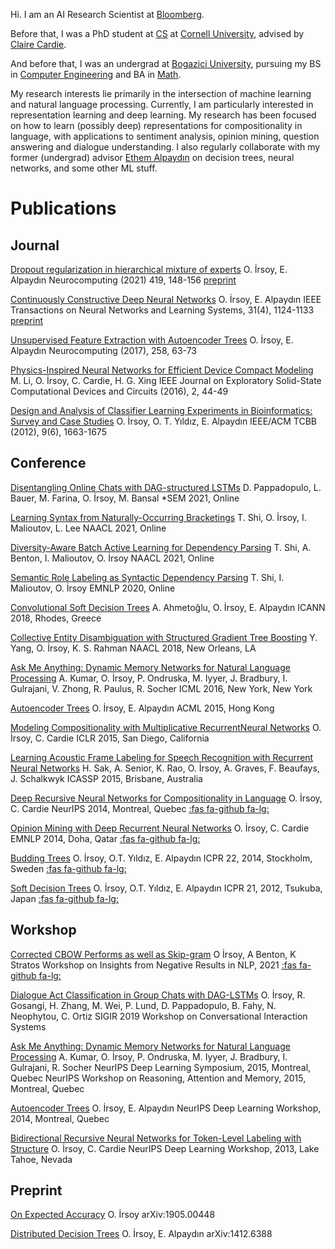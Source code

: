 
Hi. I am an AI Research Scientist at [Bloomberg](https://www.bloomberg.com/company/stories/tag/data-science/).

Before that, I was a PhD student at [CS](http://www.cs.cornell.edu/) at [Cornell University](http://www.cornell.edu/), advised by [Claire Cardie](http://www.cs.cornell.edu/home/cardie/).

And before that, I was an undergrad at [Bogazici University](http://www.boun.edu.tr/en_US), pursuing my BS in [Computer Engineering](https://cmpe.boun.edu.tr/) and BA in [Math](http://math.boun.edu.tr/).

My research interests lie primarily in the intersection of machine learning and natural language processing. Currently, I am particularly interested in representation learning and deep learning. My research has been focused on how to learn (possibly deep) representations for compositionality in language, with applications to sentiment analysis, opinion mining, question answering and dialogue understanding. I also regularly collaborate with my former (undergrad) advisor [Ethem Alpaydın](https://faculty.ozyegin.edu.tr/ethemalpaydin/) on decision trees, neural networks, and some other ML stuff.

# Publications

## Journal

<span class="paper-title">   [Dropout regularization in hierarchical mixture of experts](https://www.sciencedirect.com/science/article/abs/pii/S0925231220313321) </span>
<span class="paper-authors"> O. İrsoy, E. Alpaydın                                                                                                                </span>
<span class="paper-venue">   Neurocomputing (2021) 419, 148-156                                                                                                   </span>
[preprint](https://arxiv.org/pdf/1812.10158)

<span class="paper-title">   [Continuously Constructive Deep Neural Networks](https://ieeexplore.ieee.org/document/8744488) </span>
<span class="paper-authors"> O. İrsoy, E. Alpaydın                                                                         </span>
<span class="paper-venue">   IEEE Transactions on Neural Networks and Learning Systems, 31(4), 1124-1133                   </span>
[preprint](https://arxiv.org/pdf/1804.02491)

<span class="paper-title">   [Unsupervised Feature Extraction with Autoencoder Trees](papers/Ozan_Neurocomp.pdf)    </span>
<span class="paper-authors"> O. İrsoy, E. Alpaydın                                                                 </span>
<span class="paper-venue">   Neurocomputing (2017), 258, 63-73                                                     </span>

<span class="paper-title">   [Physics-Inspired Neural Networks for Efficient Device Compact Modeling](papers/piNN.pdf)    </span>
<span class="paper-authors"> M. Li, O. İrsoy, C. Cardie, H. G. Xing                                                      </span>
<span class="paper-venue">   IEEE Journal on Exploratory Solid-State Computational Devices and Circuits (2016), 2, 44-49 </span>

<span class="paper-title">   [Design and Analysis of Classifier Learning Experiments in Bioinformatics: Survey and Case Studies](papers/ieee-tcbb.pdf)  </span>
<span class="paper-authors"> O. İrsoy, O. T. Yıldız, E. Alpaydın                                                                                        </span>
<span class="paper-venue">   IEEE/ACM TCBB (2012), 9(6), 1663-1675                                                                                      </span>

## Conference

<span class="paper-title">   [Disentangling Online Chats with DAG-structured LSTMs](https://aclanthology.org/2021.starsem-1.14/) </span>
<span class="paper-authors"> D. Pappadopulo, L. Bauer, M. Farina, O. İrsoy, M. Bansal                                            </span>
<span class="paper-venue">   \*SEM 2021, Online                                                                                  </span>

<span class="paper-title">   [Learning Syntax from Naturally-Occurring Bracketings](https://aclanthology.org/2021.naacl-main.234/) </span>
<span class="paper-authors"> T. Shi, O. İrsoy, I. Malioutov, L. Lee                                                                </span>
<span class="paper-venue">   NAACL 2021, Online                                                                                    </span>

<span class="paper-title">   [Diversity-Aware Batch Active Learning for Dependency Parsing](https://aclanthology.org/2021.naacl-main.207/) </span>
<span class="paper-authors"> T. Shi, A. Benton, I. Malioutov, O. İrsoy                                                                     </span>
<span class="paper-venue">   NAACL 2021, Online                                                                                            </span>

<span class="paper-title">   [Semantic Role Labeling as Syntactic Dependency Parsing](https://aclanthology.org/2020.emnlp-main.610/) </span>
<span class="paper-authors"> T. Shi, I. Malioutov, O. İrsoy                                                                          </span>
<span class="paper-venue">   EMNLP 2020, Online                                                                                      </span>

<span class="paper-title">   [Convolutional Soft Decision Trees](https://www.cmpe.boun.edu.tr/~ethem/files/papers/Alper-icann18.pdf)  </span>
<span class="paper-authors"> A. Ahmetoğlu, O. İrsoy, E. Alpaydın                                                                      </span>
<span class="paper-venue">   ICANN 2018, Rhodes, Greece                                                                               </span>
 
<span class="paper-title">   [Collective Entity Disambiguation with Structured Gradient Tree Boosting](https://arxiv.org/abs/1802.10229) </span> 
<span class="paper-authors"> Y. Yang, O. İrsoy, K. S. Rahman                                                                              </span>
<span class="paper-venue">   NAACL 2018, New Orleans, LA                                                                                  </span>
 
<span class="paper-title">   [Ask Me Anything: Dynamic Memory Networks for Natural Language Processing](papers/kumar16.pdf)       </span> 
<span class="paper-authors"> A. Kumar, O. İrsoy, P. Ondruska, M. Iyyer, J. Bradbury, I. Gulrajani, V. Zhong, R. Paulus, R. Socher  </span>
<span class="paper-venue">   ICML 2016, New York, New York                                                                         </span>
 
<span class="paper-title">   [Autoencoder Trees](papers/AiP25_Paper36.pdf)  </span>
<span class="paper-authors"> O. İrsoy, E. Alpaydın                           </span>
<span class="paper-venue">   ACML 2015, Hong Kong                            </span>
 
<span class="paper-title">   [Modeling Compositionality with Multiplicative RecurrentNeural Networks](http://arxiv.org/abs/1412.6577)  </span>
<span class="paper-authors"> O. İrsoy, C. Cardie                                                                                        </span>
<span class="paper-venue">   ICLR 2015, San Diego, California                                                                           </span>
 
<span class="paper-title">   [Learning Acoustic Frame Labeling for Speech Recognition with Recurrent Neural Networks](papers/icassp15.pdf)  </span>
<span class="paper-authors"> H. Sak, A. Senior, K. Rao, O. İrsoy, A. Graves, F. Beaufays, J. Schalkwyk                                       </span>
<span class="paper-venue">   ICASSP 2015, Brisbane, Australia                                                                                </span>
 
<span class="paper-title">   [Deep Recursive Neural Networks for Compositionality in Language](papers/nips14drsv.pdf)  </span>
<span class="paper-authors"> O. İrsoy, C. Cardie                                                                        </span>
<span class="paper-venue">   NeurIPS 2014, Montreal, Quebec                                                                </span>
[:fas fa-github fa-lg:](https://github.com/oir/deep-recursive)
 
<span class="paper-title">   [Opinion Mining with Deep Recurrent Neural Networks](papers/emnlp14drnt.pdf)  </span>
<span class="paper-authors"> O. İrsoy, C. Cardie                                                            </span>
<span class="paper-venue">   EMNLP 2014, Doha, Qatar                                                        </span>
[:fas fa-github fa-lg:](https://github.com/oir/deep-recurrent)

<span class="paper-title">   [Budding Trees](papers/budding-icpr2014.pdf)  </span>
<span class="paper-authors"> O. İrsoy, O.T. Yıldız, E. Alpaydın             </span>
<span class="paper-venue">   ICPR 22, 2014, Stockholm, Sweden               </span>
[:fas fa-github fa-lg:](https://github.com/oir/budding-tree)

<span class="paper-title">   [Soft Decision Trees](papers/icpr21.pdf)   </span>
<span class="paper-authors"> O. İrsoy, O.T. Yıldız, E. Alpaydın         </span>
<span class="paper-venue">   ICPR 21, 2012, Tsukuba, Japan              </span>
[:fas fa-github fa-lg:](https://github.com/oir/soft-tree)

## Workshop

<span class="paper-title">   [Corrected CBOW Performs as well as Skip-gram](https://aclanthology.org/2021.insights-1.1.pdf) </span>
<span class="paper-authors"> O İrsoy, A Benton, K Stratos </span>
<span class="paper-venue">   Workshop on Insights from Negative Results in NLP, 2021 </span>
[:fas fa-github fa-lg:](https://github.com/bloomberg/koan)

<span class="paper-title">   [Dialogue Act Classification in Group Chats with DAG-LSTMs](https://arxiv.org/abs/1908.01821)    </span>
<span class="paper-authors"> O. İrsoy, R. Gosangi, H. Zhang, M. Wei, P. Lund, D. Pappadopulo, B. Fahy, N. Neophytou, C. Ortiz </span>
<span class="paper-venue">   SIGIR 2019 Workshop on Conversational Interaction Systems                                        </span>

<span class="paper-title">   [Ask Me Anything: Dynamic Memory Networks for Natural Language Processing](http://arxiv.org/abs/1506.07285)  </span>
<span class="paper-authors"> A. Kumar, O. İrsoy, P. Ondruska, M. Iyyer, J. Bradbury, I. Gulrajani, R. Socher                              </span>
<span class="paper-venue">   NeurIPS Deep Learning Symposium, 2015, Montreal, Quebec                                                         </span>
<span class="paper-venue">   NeurIPS Workshop on Reasoning, Attention and Memory, 2015, Montreal, Quebec                                     </span>
 
<span class="paper-title">   [Autoencoder Trees](http://arxiv.org/abs/1409.7461)  </span>
<span class="paper-authors"> O. İrsoy, E. Alpaydın                                </span>
<span class="paper-venue">   NeurIPS Deep Learning Workshop, 2014, Montreal, Quebec  </span>
 
<span class="paper-title">   [Bidirectional Recursive Neural Networks for Token-Level Labeling with Structure](http://arxiv.org/abs/1312.0493)  </span>
<span class="paper-authors"> O. İrsoy, C. Cardie                                                                                                </span>
<span class="paper-venue">   NeurIPS Deep Learning Workshop, 2013, Lake Tahoe, Nevada                                                              </span>

## Preprint

<span class="paper-title">   [On Expected Accuracy](https://arxiv.org/abs/1905.00448) </span>
<span class="paper-authors"> O. İrsoy                                                 </span>
<span class="paper-venue">   arXiv:1905.00448                                         </span>

<span class="paper-title">   [Distributed Decision Trees](https://arxiv.org/abs/1412.6388) </span>
<span class="paper-authors"> O. İrsoy, E. Alpaydın                                         </span>
<span class="paper-venue">   arXiv:1412.6388                                               </span>
